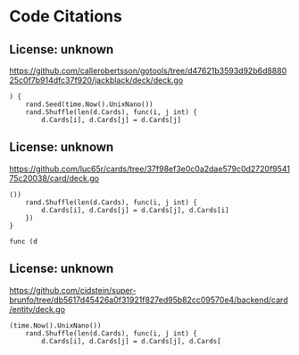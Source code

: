 # Code Citations

## License: unknown
https://github.com/callerobertsson/gotools/tree/d47621b3593d92b6d888025c0f7b914dfc37f920/jackblack/deck/deck.go

```
) {
	rand.Seed(time.Now().UnixNano())
	rand.Shuffle(len(d.Cards), func(i, j int) {
		d.Cards[i], d.Cards[j] = d.Cards[j]
```


## License: unknown
https://github.com/luc65r/cards/tree/37f98ef3e0c0a2dae579c0d2720f954175c20038/card/deck.go

```
())
	rand.Shuffle(len(d.Cards), func(i, j int) {
		d.Cards[i], d.Cards[j] = d.Cards[j], d.Cards[i]
	})
}

func (d
```


## License: unknown
https://github.com/cidstein/super-brunfo/tree/db5617d45426a0f31921f827ed95b82cc09570e4/backend/card/entity/deck.go

```
(time.Now().UnixNano())
	rand.Shuffle(len(d.Cards), func(i, j int) {
		d.Cards[i], d.Cards[j] = d.Cards[j], d.Cards[
```

